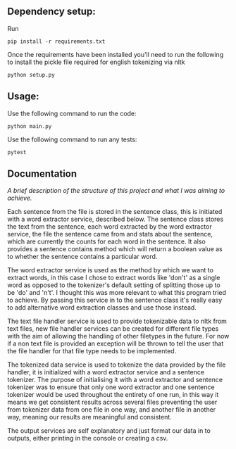 ## Dependency setup:

Run
```shell
pip install -r requirements.txt
```

Once the requirements have been installed you'll need to run the following to install the pickle file required for english tokenizing via nltk
```shell
python setup.py
```

## Usage:

Use the following command to run the code:
```shell
python main.py
```

Use the following command to run any tests:
```shell
pytest
````

## Documentation

_A brief description of the structure of this project and what I was aiming to achieve._

Each sentence from the file is stored in the sentence class, this is initiated with a word extractor service, described below.
The sentence class stores the text from the sentence, each word extracted by the word extractor service, the file the sentence
came from and stats about the sentence, which are currently the counts for each word in the sentence. It also provides a sentence contains
method which will return a boolean value as to whether the sentence contains a particular word.

The word extractor service is used as the method by which we want to extract words, in this case I chose to extract words like 'don't' as a single word
as opposed to the tokenizer's default setting of splitting those up to be 'do' and 'n't'. I thought this was more relevant to what this program tried
to achieve. By passing this service in to the sentence class it's really easy to add alternative word extraction classes and use those instead.

The text file handler service is used to provide tokenizable data to nltk from text files, new file handler services can be created for different file types
with the aim of allowing the handling of other filetypes in the future. For now if a non text file is provided an exception will be thrown to tell the user that
the file handler for that file type needs to be implemented.

The tokenized data service is used to tokenize the data provided by the file handler, it is initialized with a word extractor service and
a sentence tokenizer. The purpose of initialising it with a word extractor and sentence tokenizer was to ensure that only one word extractor
and one sentence tokenizer would be used throughout the entirety of one run, in this way it means we get consistent results across several files
preventing the user from tokenizer data from one file in one way, and another file in another way, meaning our results are meaningful and consistent.

The output services are self explanatory and just format our data in to outputs, either printing in the console or creating a csv.


